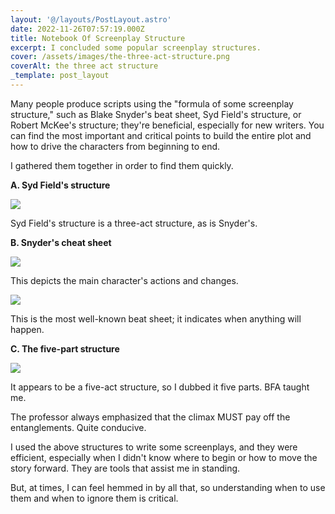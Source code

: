 ```yaml
---
layout: '@/layouts/PostLayout.astro'
date: 2022-11-26T07:57:19.000Z
title: Notebook Of Screenplay Structure
excerpt: I concluded some popular screenplay structures.
cover: /assets/images/the-three-act-structure.png
coverAlt: the three act structure
_template: post_layout
---
```



Many people produce scripts using the "formula of some screenplay structure," such as Blake Snyder's beat sheet, Syd Field's structure, or Robert McKee's structure; they're beneficial, especially for new writers. You can find the most important and critical points to build the entire plot and how to drive the characters from beginning to end.

I gathered them together in order to find them quickly.

**A. Syd Field's structure**

![](/assets/images/syd-field-s-structure.png)

Syd Field's structure is a three-act structure, as is Snyder's.

**B. Snyder's cheat sheet**

**![](/assets/images/saving-the-cat-1.png)**

This depicts the main character's actions and changes.

![](/assets/images/saving-the-cat-2.png)

This is the most well-known beat sheet; it indicates when anything will happen.

**C. The five-part structure**

![](/assets/images/five-parts-structure.png)

It appears to be a five-act structure, so I dubbed it five parts. BFA taught me.

The professor always emphasized that the climax MUST pay off the entanglements. Quite conducive.

I used the above structures to write some screenplays, and they were efficient, especially when I didn't know where to begin or how to move the story forward. They are tools that assist me in standing.

But, at times, I can feel hemmed in by all that, so understanding when to use them and when to ignore them is critical.
